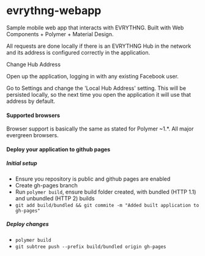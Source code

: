 # evrythng-webapp

Sample mobile web app that interacts with EVRYTHNG. Built with Web Components + Polymer + Material Design.

All requests are done locally if there is an EVRYTHNG Hub in the network and its address is configured correctly in the application.

Change Hub Address

Open up the application, logging in with any existing Facebook user.

Go to Settings and change the 'Local Hub Address' setting. This will be persisted locally, so the next time you open the application it will use that address by default.

#### Supported browsers

Browser support is basically the same as stated for Polymer ~1.*. All major evergreen browsers.

#### Deploy your application to github pages

##### Initial setup
- Ensure you repository is public and github pages are enabled
- Create gh-pages branch
- Run `polymer build`, ensure build folder created, with bundled (HTTP 1.1) and unbundled (HTTP 2) builds
- `git add build/bundled && git commite -m "Added built application to gh-pages"`

##### Deploy changes
- `polymer build`
- `git subtree push --prefix build/bundled origin gh-pages`